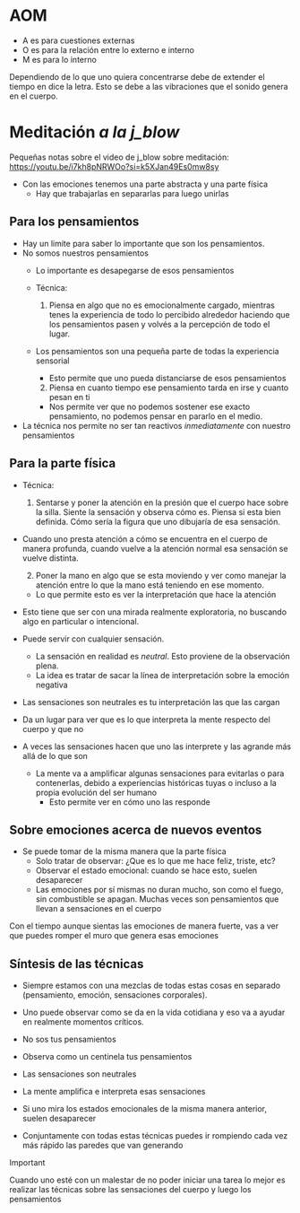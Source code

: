 # AOM

- A es para cuestiones externas
- O es para la relación entre lo externo e interno
- M es para lo interno

Dependiendo de lo que uno quiera concentrarse debe de extender el tiempo en dice la letra.
Esto se debe a las vibraciones que el sonido genera en el cuerpo.

# Meditación *a la j_blow*

Pequeñas notas sobre el video de j_blow sobre meditación:
<https://youtu.be/i7kh8pNRWOo?si=k5XJan49Es0mw8sy>

- Con las emociones tenemos una parte abstracta y una parte física
  - Hay que trabajarlas en separarlas para luego unirlas

## Para los pensamientos

- Hay un limite para saber lo importante que son los pensamientos.
- No somos nuestros pensamientos
  - Lo importante es desapegarse de esos pensamientos
  - Técnica:
    1. Piensa en algo que no es emocionalmente cargado,
       mientras tenes la experiencia de todo lo percibido alrededor
       haciendo que los pensamientos pasen y volvés a la percepción
       de todo el lugar.
  - Los pensamientos son una pequeña parte de todas la experiencia sensorial
    - Esto permite que uno pueda distanciarse de esos pensamientos

    2. Piensa en cuanto tiempo ese pensamiento tarda en irse y cuanto pesan en ti
      - Nos permite ver que no podemos sostener ese exacto pensamiento,
        no podemos pensar en pararlo en el medio.
- La técnica nos permite no ser tan reactivos *inmediatamente* con nuestro pensamientos

## Para la parte física

- Técnica:
  1. Sentarse y poner la atención en la presión que el cuerpo hace sobre la silla.
     Siente la sensación y observa cómo es.
     Piensa si esta bien definida.
     Cómo sería la figura que uno dibujaría de esa sensación.
- Cuando uno presta atención a cómo se encuentra en el cuerpo de manera profunda,
  cuando vuelve a la atención normal esa sensación se vuelve distinta.

  2. Poner la mano en algo que se esta moviendo y ver como manejar la atención
     entre lo que la mano está teniendo en ese momento.
  - Lo que permite esto es ver la interpretación que hace la atención

- Esto tiene que ser con una mirada realmente exploratoria, no buscando algo
  en particular o intencional.
- Puede servir con cualquier sensación.
  - La sensación en realidad es *neutral*.
    Esto proviene de la observación plena.
  - La idea es tratar de sacar la línea de interpretación sobre la emoción negativa

- Las sensaciones son neutrales es tu interpretación las que las cargan
- Da un lugar para ver que es lo que interpreta la mente respecto del cuerpo y que no
- A veces las sensaciones hacen que uno las interprete y
  las agrande más allá de lo que son
  - La mente va a amplificar algunas sensaciones para evitarlas o para contenerlas,
    debido a experiencias históricas tuyas o incluso a la propia evolución del ser humano
    - Esto permite ver en cómo uno las responde

## Sobre emociones acerca de nuevos eventos

- Se puede tomar de la misma manera que la parte física
  - Solo tratar de observar: ¿Que es lo que me hace feliz, triste, etc?
  - Observar el estado emocional: cuando se hace esto, suelen desaparecer
  - Las emociones por sí mismas no duran mucho,
    son como el fuego, sin combustible se apagan.
    Muchas veces son pensamientos que llevan a sensaciones en el cuerpo

Con el tiempo aunque sientas las emociones de manera fuerte,
vas a ver que puedes romper
el muro que genera esas emociones

## Síntesis de las técnicas

- Siempre estamos con una mezclas de todas estas cosas en separado 
  (pensamiento, emoción, sensaciones corporales).
- Uno puede observar como se da en la vida cotidiana
  y eso va a ayudar en realmente momentos críticos.

- No sos tus pensamientos
- Observa como un centinela tus pensamientos

- Las sensaciones son neutrales
- La mente amplifica e interpreta esas sensaciones

- Si uno mira los estados emocionales de la misma manera anterior,
  suelen desaparecer
- Conjuntamente con todas estas técnicas puedes ir rompiendo
  cada vez más rápido las paredes que van generando

> [!IMPORTANT]
> Cuando uno esté con un malestar de no poder iniciar una tarea lo mejor es
> realizar las técnicas sobre las sensaciones del cuerpo y luego los pensamientos
